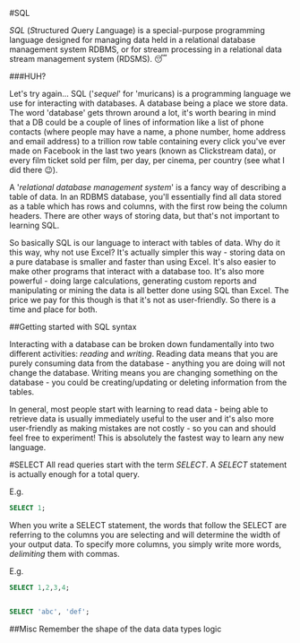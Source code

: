 #SQL

*SQL* (*S*tructured *Q*uery *L*anguage) is a special-purpose programming language designed for managing data held in a relational database management system RDBMS, or for stream processing in a relational data stream management system (RDSMS).
😴

###HUH?

Let's try again... SQL ('_sequel_' for 'muricans) is a programming language we use for interacting with databases. A database being a place we store data. The word 'database' gets thrown around a lot, it's worth bearing in mind that a DB could be a couple of lines of information like a list of phone contacts (where people may have a name, a phone number, home address and email address) to a trillion row table containing every click you've ever made on Facebook in the last two years (known as Clickstream data), or every film ticket sold per film, per day, per cinema, per country (see what I did there 😉).

A '_relational database management system_' is a fancy way of describing a table of data. In an RDBMS database, you'll essentially find all data stored as a table which has rows and columns, with the first row being the column headers. There are other ways of storing data, but that's not important to learning SQL.

So basically SQL is our language to interact with tables of data. Why do it this way, why not use Excel? It's actually simpler this way - storing data on a pure database is smaller and faster than using Excel. It's also easier to make other programs that interact with a database too. It's also more powerful - doing large calculations, generating custom reports and manipulating or mining the data is all better done using SQL than Excel. The price we pay for this though is that it's not as user-friendly. So there is a time and place for both.

##Getting started with SQL syntax

Interacting with a database can be broken down fundamentally into two different activities: *reading* and *writing*. Reading data means that you are purely consuming data from the database - anything you are doing will not change the database. Writing means you are changing something on the database - you could be creating/updating or deleting information from the tables.

In general, most people start with learning to read data - being able to retrieve data is usually immediately useful to the user and it's also more user-friendly as making mistakes are not costly - so you can and should feel free to experiment! This is absolutely the fastest way to learn any new language.

#SELECT
All read queries start with the term *SELECT*. A *SELECT* statement is actually enough for a total query.

E.g.
```sql
SELECT 1;
```

When you write a SELECT statement, the words that follow the SELECT are referring to the columns you are selecting and will determine the width of your output data. To specify more columns, you simply write more words, _delimiting_ them with commas.

E.g.
```sql
SELECT 1,2,3,4;


SELECT 'abc', 'def';
```

##Misc
Remember the shape of the data
data types
logic
